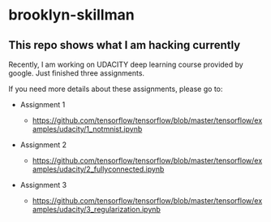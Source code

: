# brooklyn-skillman
## This repo shows what I am hacking currently

Recently, I am working on UDACITY deep learning course provided by google.
Just finished three assignments.

If you need more details about these assignments, please go to: 

* Assignment 1
	* <https://github.com/tensorflow/tensorflow/blob/master/tensorflow/examples/udacity/1_notmnist.ipynb> 

* Assignment 2
	* <https://github.com/tensorflow/tensorflow/blob/master/tensorflow/examples/udacity/2_fullyconnected.ipynb>

* Assignment 3
	* <https://github.com/tensorflow/tensorflow/blob/master/tensorflow/examples/udacity/3_regularization.ipynb>
